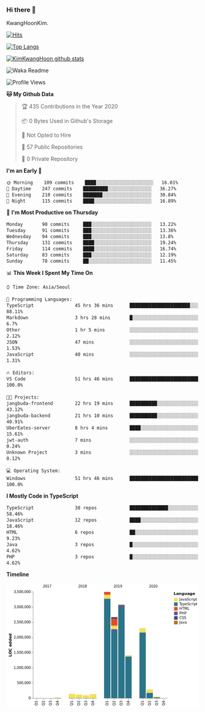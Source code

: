 ### Hi there 👋

KwangHoonKim.

[![Hits](https://hits.seeyoufarm.com/api/count/incr/badge.svg?url=https%3A%2F%2Fgithub.com%2Frhkdgns95)](https://hits.seeyoufarm.com)  

[![Top Langs](https://github-readme-stats.vercel.app/api/top-langs/?username=rhkdgns95&layout=compact)](https://github.com/anuraghazra/github-readme-stats)   

[![KimKwangHoon github stats](https://github-readme-stats.vercel.app/api?username=rhkdgns95&show_icons=true)](https://github.com/anuraghazra/github-readme-stats)  



<!--
**rhkdgns95/rhkdgns95** is a ✨ _special_ ✨ repository because its `README.md` (this file) appears on your GitHub profile.

Here are some ideas to get you started:

- 🔭 I’m currently working on ...
- 🌱 I’m currently learning ...
- 👯 I’m looking to collaborate on ...
- 🤔 I’m looking for help with ...
- 💬 Ask me about ...
- 📫 How to reach me: ...
- 😄 Pronouns: ...
- ⚡ Fun fact: ...
-->



![Waka Readme](https://github.com/rhkdgns95/rhkdgns95/workflows/Waka%20Readme/badge.svg)
<!--START_SECTION:waka-->
![Profile Views](http://img.shields.io/badge/Profile%20Views-5-blue)

**🐱 My Github Data** 

> 🏆 435 Contributions in the Year 2020
 > 
> 📦 0 Bytes Used in Github's Storage 
 > 
> 🚫 Not Opted to Hire
 > 
> 📜 57 Public Repositories
 > 
> 🔑 0 Private Repository 
 > 
**I'm an Early 🐤** 

```text
🌞 Morning    109 commits    ████░░░░░░░░░░░░░░░░░░░░░   16.01% 
🌆 Daytime    247 commits    █████████░░░░░░░░░░░░░░░░   36.27% 
🌃 Evening    210 commits    ███████░░░░░░░░░░░░░░░░░░   30.84% 
🌙 Night      115 commits    ████░░░░░░░░░░░░░░░░░░░░░   16.89%

```
📅 **I'm Most Productive on Thursday** 

```text
Monday       90 commits     ███░░░░░░░░░░░░░░░░░░░░░░   13.22% 
Tuesday      91 commits     ███░░░░░░░░░░░░░░░░░░░░░░   13.36% 
Wednesday    94 commits     ███░░░░░░░░░░░░░░░░░░░░░░   13.8% 
Thursday     131 commits    ████░░░░░░░░░░░░░░░░░░░░░   19.24% 
Friday       114 commits    ████░░░░░░░░░░░░░░░░░░░░░   16.74% 
Saturday     83 commits     ███░░░░░░░░░░░░░░░░░░░░░░   12.19% 
Sunday       78 commits     ██░░░░░░░░░░░░░░░░░░░░░░░   11.45%

```


📊 **This Week I Spent My Time On** 

```text
⌚︎ Time Zone: Asia/Seoul

💬 Programming Languages: 
TypeScript               45 hrs 36 mins      ██████████████████████░░░   88.11% 
Markdown                 3 hrs 28 mins       █░░░░░░░░░░░░░░░░░░░░░░░░   6.7% 
Other                    1 hr 5 mins         ░░░░░░░░░░░░░░░░░░░░░░░░░   2.12% 
JSON                     47 mins             ░░░░░░░░░░░░░░░░░░░░░░░░░   1.53% 
JavaScript               40 mins             ░░░░░░░░░░░░░░░░░░░░░░░░░   1.31%

🔥 Editors: 
VS Code                  51 hrs 46 mins      █████████████████████████   100.0%

🐱‍💻 Projects: 
jangbuda-frontend        22 hrs 19 mins      ██████████░░░░░░░░░░░░░░░   43.12% 
jangbuda-backend         21 hrs 10 mins      ██████████░░░░░░░░░░░░░░░   40.91% 
UberEates-server         8 hrs 4 mins        ████░░░░░░░░░░░░░░░░░░░░░   15.61% 
jwt-auth                 7 mins              ░░░░░░░░░░░░░░░░░░░░░░░░░   0.24% 
Unknown Project          3 mins              ░░░░░░░░░░░░░░░░░░░░░░░░░   0.12%

💻 Operating System: 
Windows                  51 hrs 46 mins      █████████████████████████   100.0%

```

**I Mostly Code in TypeScript** 

```text
TypeScript               38 repos            ██████████████░░░░░░░░░░░   58.46% 
JavaScript               12 repos            ████░░░░░░░░░░░░░░░░░░░░░   18.46% 
HTML                     6 repos             ██░░░░░░░░░░░░░░░░░░░░░░░   9.23% 
Java                     3 repos             █░░░░░░░░░░░░░░░░░░░░░░░░   4.62% 
PHP                      3 repos             █░░░░░░░░░░░░░░░░░░░░░░░░   4.62%

```


**Timeline**

![Chart not found](https://github.com/rhkdgns95/rhkdgns95/blob/master/charts/bar_graph.png) 


<!--END_SECTION:waka-->
